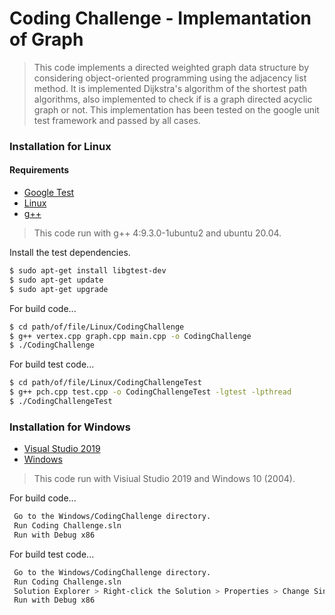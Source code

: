 # Coding Challenge - Implemantation of Graph

>This code implements a directed weighted graph data structure by considering object-oriented programming using the adjacency list method. It is implemented Dijkstra's algorithm of the shortest path algorithms, also implemented to check if is a graph directed acyclic graph or not. This implementation has been tested on the google unit test framework and passed by all cases.

### Installation for Linux
#### Requirements
* [Google Test](https://github.com/google/googletest)
* [Linux](https://www.linux.org/)
* [g++](https://gcc.gnu.org/)

>This code run with g++ 4:9.3.0-1ubuntu2 and ubuntu 20.04.

Install the test dependencies.

```sh
$ sudo apt-get install libgtest-dev
$ sudo apt-get update
$ sudo apt-get upgrade
```

For build code...

```sh
$ cd path/of/file/Linux/CodingChallenge
$ g++ vertex.cpp graph.cpp main.cpp -o CodingChallenge
$ ./CodingChallenge
```

For build test code...

```sh
$ cd path/of/file/Linux/CodingChallengeTest
$ g++ pch.cpp test.cpp -o CodingChallengeTest -lgtest -lpthread
$ ./CodingChallengeTest
```

### Installation for Windows
* [Visual Studio 2019](https://visualstudio.microsoft.com/)
* [Windows](https://www.microsoft.com/en-us/windows)
> This code run with Visiual Studio 2019 and Windows 10 (2004).

For build code...

```sh
 Go to the Windows/CodingChallenge directory.
 Run Coding Challenge.sln
 Run with Debug x86
```

For build test code...

```sh
 Go to the Windows/CodingChallenge directory.
 Run Coding Challenge.sln
 Solution Explorer > Right-click the Solution > Properties > Change Single Startup Project to CodingChallengeTest
 Run with Debug x86 
```
